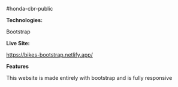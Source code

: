 #honda-cbr-public

**Technologies:**

Bootstrap

**Live Site:**

https://bikes-bootstrap.netlify.app/

**Features**

This website is made entirely with bootstrap and is fully responsive

